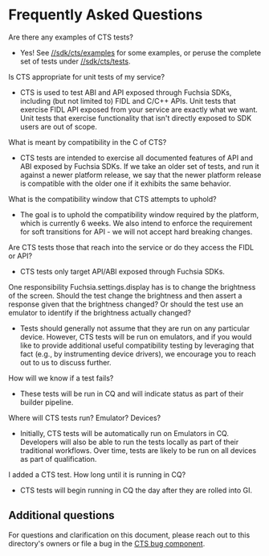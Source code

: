# Frequently Asked Questions

Are there any examples of CTS tests?

  * Yes!  See [//sdk/cts/examples] for some examples, or peruse the complete set
    of tests under [//sdk/cts/tests].

Is CTS appropriate for unit tests of my service?

  * CTS is used to test ABI and API exposed through Fuchsia SDKs, including (but
    not limited to) FIDL and C/C++ APIs.  Unit tests that exercise FIDL API
    exposed from your service are exactly what we want.  Unit tests that
    exercise functionality that isn't directly exposed to SDK users are out of
    scope.

What is meant by compatibility in the C of CTS?

  * CTS tests are intended to exercise all documented features of API and ABI
    exposed by Fuchsia SDKs.  If we take an older set of tests, and run it
    against a newer platform release, we say that the newer platform release is
    compatible with the older one if it exhibits the same behavior.

What is the compatibility window that CTS attempts to uphold?

  * The goal is to uphold the compatibility window required by the platform,
    which is currently 6 weeks.  We also intend to enforce the requirement for
    soft transitions for API - we will not accept hard breaking changes.

Are CTS tests those that reach into the service or do they access the FIDL or API?

  * CTS tests only target API/ABI exposed through Fuchsia SDKs.

One responsibility Fuchsia.settings.display has is to change the brightness of
the screen. Should the test change the brightness and then assert a response
given that the brightness changed? Or should the test use an emulator to
identify if the brightness actually changed?

  * Tests should generally not assume that they are run on any particular
    device.  However, CTS tests will be run on emulators, and if you would like
    to provide additional useful compatibility testing by leveraging that fact
    (e.g., by instrumenting device drivers), we encourage you to reach out to us
    to discuss further.

How will we know if a test fails?

  * These tests will be run in CQ and will indicate status as part of their
    builder pipeline.

Where will CTS tests run? Emulator? Devices?

  * Initially, CTS tests will be automatically run on Emulators in CQ.
    Developers will also be able to run the tests locally as part of their
    traditional workflows.  Over time, tests are likely to be run on all devices
    as part of qualification.

I added a CTS test. How long until it is running in CQ?

  * CTS tests will begin running in CQ the day after they are rolled into GI.

## Additional questions

For questions and clarification on this document, please reach out to this
directory's owners or file a bug in the [CTS bug component].


[CTS bug component]: https://bugs.fuchsia.dev/p/fuchsia/templates/detail?saved=1&template=Fuchsia%20Compatibility%20Test%20Suite%20%28CTS%29&ts=1627669234
[//sdk/cts/examples]: https://fuchsia.googlesource.com/fuchsia/+/refs/heads/main/sdk/cts/examples/
[//sdk/cts/tests]: https://fuchsia.googlesource.com/fuchsia/+/refs/heads/main/sdk/cts/tests/
